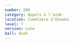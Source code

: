 ```yaml
---
number: 200
category: Appels à l'aide
location: Cimetière d'Ekaeka
level: 7
version: Lune
ball: dusk
---
```

